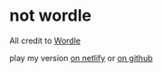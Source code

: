 # not wordle
All credit to [Wordle](https://www.powerlanguage.co.uk/wordle/)

play my version [on netlify](https://notwordle.netlify.app) or [on github](https://raaydon.github.io/not-wordle/)
